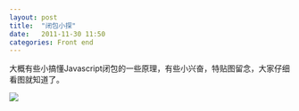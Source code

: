 ```yaml
---
layout: post
title:  "闭包小探"
date:   2011-11-30 11:50
categories: Front end
---
```


大概有些小搞懂Javascript闭包的一些原理，有些小兴奋，特贴图留念，大家仔细看图就知道了。

![](https://i.imgur.com/RCpT3pS.png)
